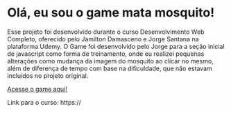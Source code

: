 <h1>Olá, eu sou o game mata mosquito!</h1>
<p>Esse projeto foi desenvolvido durante o curso Desenvolvimento Web Completo, oferecido pelo Jamilton Damasceno e Jorge Santana na plataforma Udemy. O Game foi desenvolvido pelo Jorge para a seção inicial de javascript como forma de treinamento, onde eu realizei pequenas alterações como mudança da imagem do mosquito ao clicar no mesmo, além de diferença de tempo com base na dificuldade, que não estavam incluídos no projeto original.</p>

<a href="https://LSantanaa.github.io/Projeto_Game_mata_mosquito/index.html">Acesse o game aqui!</a>

Link para o curso: https://